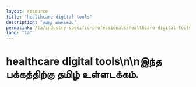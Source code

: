 ```yaml
---
layout: resource
title: "healthcare digital tools"
description: "தமிழ் விளக்கம்."
permalink: /ta/industry-specific-professionals/healthcare-digital-tools/
lang: "ta"
---
```


# healthcare digital tools\n\nஇந்த பக்கத்திற்கு தமிழ் உள்ளடக்கம்.

